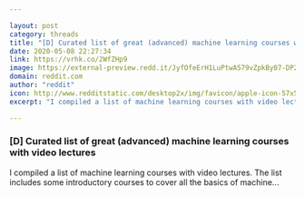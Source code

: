 ```yaml
---

layout: post
category: threads
title: "[D] Curated list of great (advanced) machine learning courses with video lectures"
date: 2020-05-08 22:27:34
link: https://vrhk.co/2WfZHp9
image: https://external-preview.redd.it/JyfOfeErH1LuPtwA579vZpkBy07-DP2Jlg9GcfMo6Wc.jpg?width=420&height=219.895287958&auto=webp&crop=420:219.895287958,smart&s=61a7a8d8c29b304a82a152bfef48a3485b92c27a
domain: reddit.com
author: "reddit"
icon: http://www.redditstatic.com/desktop2x/img/favicon/apple-icon-57x57.png
excerpt: "I compiled a list of machine learning courses with video lectures. The list includes some introductory courses to cover all the basics of machine..."

---
```


### [D] Curated list of great (advanced) machine learning courses with video lectures

I compiled a list of machine learning courses with video lectures. The list includes some introductory courses to cover all the basics of machine...